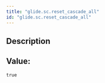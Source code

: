 ```yaml
---
title: "glide.sc.reset_cascade_all"
id: "glide.sc.reset_cascade_all"
---
```

## Description



## Value: 
```
true
```